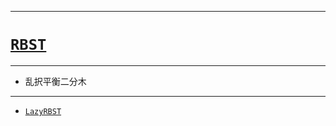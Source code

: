 _____

# [`RBST`](https://github.com/titan-23/Library_py/blob/main/DataStructures/RBST)

_____

- 乱択平衡二分木

_____

- [`LazyRBST`](./LazyRBST.md)
